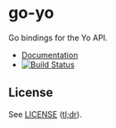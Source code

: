 # go-yo

Go bindings for the Yo API.

* [Documentation](http://godoc.org/github.com/zachlatta/go-yo)
* [![Build Status](https://drone.io/github.com/zachlatta/go-yo/status.png)](https://drone.io/github.com/zachlatta/go-yo/latest)

## License

See [LICENSE](LICENSE) ([tl;dr](https://tldrlegal.com/license/mit-license)).
